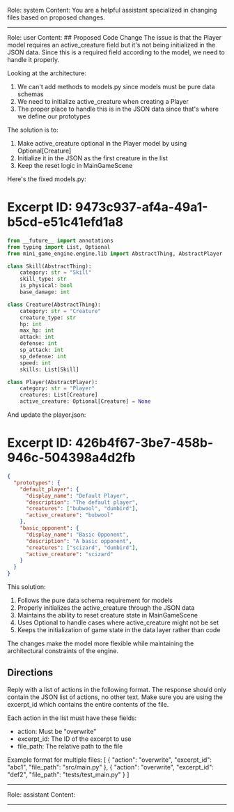 Role: system
Content: You are a helpful assistant specialized in changing files based on proposed changes.
__________________
Role: user
Content: ## Proposed Code Change
The issue is that the Player model requires an active_creature field but it's not being initialized in the JSON data. Since this is a required field according to the model, we need to handle it properly.

Looking at the architecture:
1. We can't add methods to models.py since models must be pure data schemas
2. We need to initialize active_creature when creating a Player
3. The proper place to handle this is in the JSON data since that's where we define our prototypes

The solution is to:
1. Make active_creature optional in the Player model by using Optional[Creature]
2. Initialize it in the JSON as the first creature in the list
3. Keep the reset logic in MainGameScene

Here's the fixed models.py:

# Excerpt ID: 9473c937-af4a-49a1-b5cd-e51c41efd1a8
```python main_game/models.py
from __future__ import annotations
from typing import List, Optional
from mini_game_engine.engine.lib import AbstractThing, AbstractPlayer

class Skill(AbstractThing):
    category: str = "Skill"
    skill_type: str
    is_physical: bool
    base_damage: int

class Creature(AbstractThing):
    category: str = "Creature"
    creature_type: str
    hp: int
    max_hp: int
    attack: int
    defense: int
    sp_attack: int 
    sp_defense: int
    speed: int
    skills: List[Skill]

class Player(AbstractPlayer):
    category: str = "Player"
    creatures: List[Creature]
    active_creature: Optional[Creature] = None
```

And update the player.json:

# Excerpt ID: 426b4f67-3be7-458b-946c-504398a4d2fb
```json main_game/content/player.json
{
  "prototypes": {
    "default_player": {
      "display_name": "Default Player",
      "description": "The default player",
      "creatures": ["bubwool", "dumbird"],
      "active_creature": "bubwool"
    },
    "basic_opponent": {
      "display_name": "Basic Opponent",
      "description": "A basic opponent",
      "creatures": ["scizard", "dumbird"],
      "active_creature": "scizard"
    }
  }
}
```

This solution:
1. Follows the pure data schema requirement for models
2. Properly initializes the active_creature through the JSON data
3. Maintains the ability to reset creature state in MainGameScene
4. Uses Optional to handle cases where active_creature might not be set
5. Keeps the initialization of game state in the data layer rather than code

The changes make the model more flexible while maintaining the architectural constraints of the engine.

## Directions
Reply with a list of actions in the following format. The response should only contain the JSON list of actions, no other text.
Make sure you are using the excerpt_id which contains the entire contents of the file.

Each action in the list must have these fields:
- action: Must be "overwrite"
- excerpt_id: The ID of the excerpt to use
- file_path: The relative path to the file

Example format for multiple files:
[
    {
        "action": "overwrite",
        "excerpt_id": "abc1",
        "file_path": "src/main.py"
    },
    {
        "action": "overwrite",
        "excerpt_id": "def2",
        "file_path": "tests/test_main.py"
    }
]
__________________
Role: assistant
Content: 
__________________
